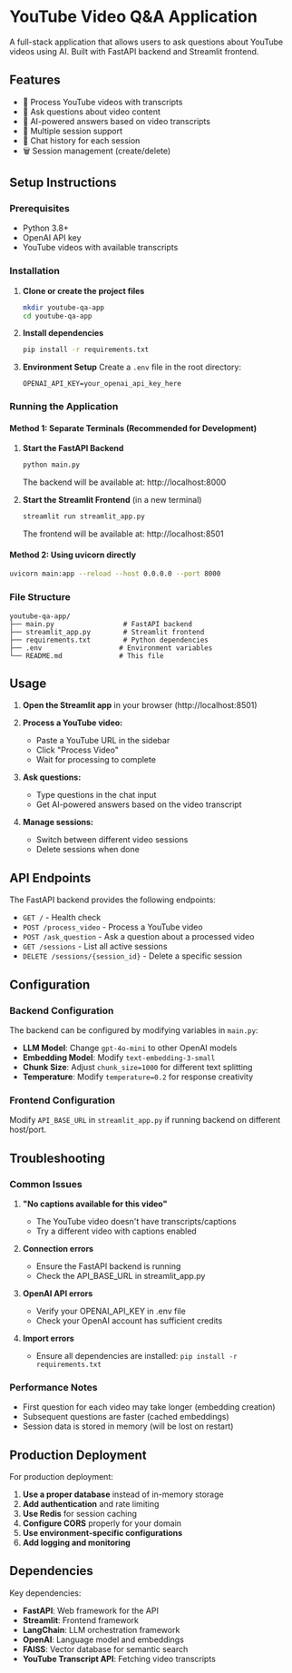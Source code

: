 # YouTube Video Q&A Application

A full-stack application that allows users to ask questions about YouTube videos using AI. Built with FastAPI backend and Streamlit frontend.

## Features

- 🎥 Process YouTube videos with transcripts
- 💬 Ask questions about video content
- 🎯 AI-powered answers based on video transcripts
- 💾 Multiple session support
- 🔄 Chat history for each session
- 🗑️ Session management (create/delete)

## Setup Instructions

### Prerequisites

- Python 3.8+
- OpenAI API key
- YouTube videos with available transcripts

### Installation

1. **Clone or create the project files**

   ```bash
   mkdir youtube-qa-app
   cd youtube-qa-app
   ```

2. **Install dependencies**

   ```bash
   pip install -r requirements.txt
   ```

3. **Environment Setup**
   Create a `.env` file in the root directory:
   ```env
   OPENAI_API_KEY=your_openai_api_key_here
   ```

### Running the Application

#### Method 1: Separate Terminals (Recommended for Development)

1. **Start the FastAPI Backend**

   ```bash
   python main.py
   ```

   The backend will be available at: http://localhost:8000

2. **Start the Streamlit Frontend** (in a new terminal)
   ```bash
   streamlit run streamlit_app.py
   ```
   The frontend will be available at: http://localhost:8501

#### Method 2: Using uvicorn directly

```bash
uvicorn main:app --reload --host 0.0.0.0 --port 8000
```

### File Structure

```
youtube-qa-app/
├── main.py                 # FastAPI backend
├── streamlit_app.py        # Streamlit frontend
├── requirements.txt        # Python dependencies
├── .env                   # Environment variables
└── README.md              # This file
```

## Usage

1. **Open the Streamlit app** in your browser (http://localhost:8501)

2. **Process a YouTube video:**

   - Paste a YouTube URL in the sidebar
   - Click "Process Video"
   - Wait for processing to complete

3. **Ask questions:**

   - Type questions in the chat input
   - Get AI-powered answers based on the video transcript

4. **Manage sessions:**
   - Switch between different video sessions
   - Delete sessions when done

## API Endpoints

The FastAPI backend provides the following endpoints:

- `GET /` - Health check
- `POST /process_video` - Process a YouTube video
- `POST /ask_question` - Ask a question about a processed video
- `GET /sessions` - List all active sessions
- `DELETE /sessions/{session_id}` - Delete a specific session

## Configuration

### Backend Configuration

The backend can be configured by modifying variables in `main.py`:

- **LLM Model**: Change `gpt-4o-mini` to other OpenAI models
- **Embedding Model**: Modify `text-embedding-3-small`
- **Chunk Size**: Adjust `chunk_size=1000` for different text splitting
- **Temperature**: Modify `temperature=0.2` for response creativity

### Frontend Configuration

Modify `API_BASE_URL` in `streamlit_app.py` if running backend on different host/port.

## Troubleshooting

### Common Issues

1. **"No captions available for this video"**

   - The YouTube video doesn't have transcripts/captions
   - Try a different video with captions enabled

2. **Connection errors**

   - Ensure the FastAPI backend is running
   - Check the API_BASE_URL in streamlit_app.py

3. **OpenAI API errors**

   - Verify your OPENAI_API_KEY in .env file
   - Check your OpenAI account has sufficient credits

4. **Import errors**
   - Ensure all dependencies are installed: `pip install -r requirements.txt`

### Performance Notes

- First question for each video may take longer (embedding creation)
- Subsequent questions are faster (cached embeddings)
- Session data is stored in memory (will be lost on restart)

## Production Deployment

For production deployment:

1. **Use a proper database** instead of in-memory storage
2. **Add authentication** and rate limiting
3. **Use Redis** for session caching
4. **Configure CORS** properly for your domain
5. **Use environment-specific configurations**
6. **Add logging and monitoring**

## Dependencies

Key dependencies:

- **FastAPI**: Web framework for the API
- **Streamlit**: Frontend framework
- **LangChain**: LLM orchestration framework
- **OpenAI**: Language model and embeddings
- **FAISS**: Vector database for semantic search
- **YouTube Transcript API**: Fetching video transcripts
